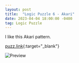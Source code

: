 ```yaml
---
layout: post
title:  "Logic Puzzle 6 - Akari"
date: 2023-04-04 18:00:00 -0400
tag: Logic Puzzle
---
```

I like this Akari pattern.

[puzz.link](https://puzz.link/p?akari/13/13/t.g.g.g.g7.u66.g.g.g.u6.g76.g.u.g6.g.g8.u.g.g7.g6.u.g.g.g.g.gcr){:target="_blank"}

![Preview](https://puzz.link/pv?frame=5&akari/13/13/t.g.g.g.g7.u66.g.g.g.u6.g76.g.u.g6.g.g8.u.g.g7.g6.u.g.g.g.g.gcr)